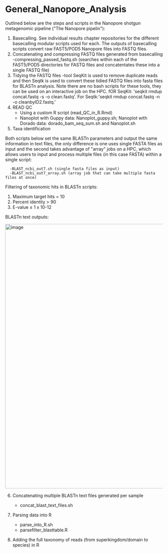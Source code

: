 # General_Nanopore_Analysis

Outlined below are the steps and scripts in the Nanopore shotgun metagenomic pipeline ("The Nanopore pipelin"):

1) Basecalling. See individual results chapter repositories for the different basecalling modular scripts used for each. The outputs of basecalling scripts convert raw FAST5/POD5 Nanopore files into FASTQ files.
2) Concatenating and compressing FASTQ files generated from basecalling
      -compressing_passed_fastq.sh (searches within each of the FAST5/POD5 directories for FASTQ files and concatentates these into a single FASTQ file)
3) Tidying the FASTQ files
      -tool SeqKit is used to remove duplicate reads and then Seqtk is used to convert these tidied FASTQ files into fasta files for BLASTn analysis. Note there are no bash scripts for these tools, they can be used on an interactive job on the HPC. fOR SeqKit: 'seqkit rmdup concat.fastq -s -o clean.fastq'. For Seqtk:'seqkit rmdup concat.fastq -n -o cleanbyID2.fastq.'
 4) READ QC
      - Using a custom R script (read_QC_in_R.Rmd)
      - Nanoplot with Guppy data: Nanoplot_guppy.sh; Nanoplot with Dorado data: dorado_bam_seq_sum.sh and Nanoplot.sh
5) Taxa identification
   
 Both scripts below set the same BLASTn parameters and output the same information in text files, the only difference is one uses single FASTA files as input and the second takes advantage of "array" jobs on a HPC, which allows users to input and process multiple files (in this case FASTA) within a single script:

      -BLAST_ncbi_out7.sh (single fasta files as input)
      -BLAST_ncbi_out7_array.sh (array job that can take multiple fasta files at once)


Filtering of taxonomic hits in BLASTn scripts:
1.	Maximum target hits = 10
2.	Percent identity > 90
3.	E-value ≤ 1 x 10-12

BLASTn text outputs:


<img width="670" height="845" alt="image" src="https://github.com/user-attachments/assets/b2a242e3-a118-436f-9a01-dccc07171d60" />

6) Concatenating multiple BLASTn text files generated per sample
      - concat_blast_text_files.sh
        
7) Parsing data into R
      - parse_into_R.sh
      - parsefilter_blasttable.R

8) Adding the full taxonomy of reads (from superkingdom/domain to species) in R
   


      

